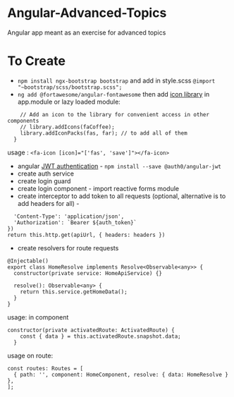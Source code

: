 # Angular-Advanced-Topics

Angular app meant as an exercise for advanced topics

# To Create

-   `npm install ngx-bootstrap bootstrap` and add in style.scss `@import "~bootstrap/scss/bootstrap.scss";`
-   `ng add @fortawesome/angular-fontawesome` then add [icon library](https://github.com/FortAwesome/angular-fontawesome/blob/HEAD/docs/usage/icon-library.md#using-the-icon-library) in app.module or lazy loaded module:

```constructor(library: FaIconLibrary) {
    // Add an icon to the library for convenient access in other components
    // library.addIcons(faCoffee);
    library.addIconPacks(fas, far); // to add all of them
  }
```

usage : `<fa-icon [icon]="['fas', 'save']"></fa-icon>`

-   angular [JWT authentication](https://medium.com/@ryanchenkie_40935/angular-authentication-using-route-guards-bf7a4ca13ae3) - `npm install --save @auth0/angular-jwt`
-   create auth service
-   create login guard
-   create login component - import reactive forms module
-   create interceptor to add token to all requests (optional, alternative is to add headers for all) -

```const headers = new Headers({
  'Content-Type': 'application/json',
  'Authorization': `Bearer ${auth_token}`
})
return this.http.get(apiUrl, { headers: headers })
```

-   create resolvers for route requests

```
@Injectable()
export class HomeResolve implements Resolve<Observable<any>> {
  constructor(private service: HomeApiService) {}

  resolve(): Observable<any> {
    return this.service.getHomeData();
  }
}

```

usage: in component

```
constructor(private activatedRoute: ActivatedRoute) {
    const { data } = this.activatedRoute.snapshot.data;
  }

```

usage on route:

```
const routes: Routes = [
  { path: '', component: HomeComponent, resolve: { data: HomeResolve } },
];
```
